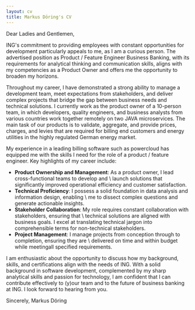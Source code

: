 ```yaml
---
layout: cv
title: Markus Döring's CV
---
```

Dear Ladies and Gentlemen,

ING's commitment to providing employees with constant opportunities for development particularly appeals to me, as I am a curious person. The advertised position as Product / Feature Engineer Business Banking, with its requirements for analytical thinking and communication skills, aligns with my competencies as a Product Owner and offers me the opportunity to broaden my horizons.

Throughout my career, I have demonstrated a strong ability to manage a development team, meet expectations from stakeholders, and deliver complex projects that bridge the gap between business needs and technical solutions. I currently work as the product owner of a 10-person team, in which developers, quality engineers, and business analysts from various countries work together remotely on two JAVA microservices. The main task of our products is to validate, aggregate, and provide prices, charges, and levies that are required for billing end customers and energy utilities in the highly regulated German energy market.

My experience in a leading billing software such as powercloud has equipped me with the skills I need for the role of a product / feature engineer. Key highlights of my career include:

- **Product Ownership and Management**: As a product owner, I lead cross-functional teams to develop and \\
  launch solutions that significantly improved operational efficiency and customer satisfaction.
- **Technical Proficiency**: I possess a solid foundation in data analysis and information design, enabling \\
  me to dissect complex questions and generate actionable insights.
- **Stakeholder Collaboration**: My role requires constant collaboration with stakeholders, ensuring that \\
  technical solutions are aligned with business goals. I excel at translating technical jargon into
  comprehensible terms for non-technical stakeholders.
- **Project Management**: I manage projects from conception through to completion, ensuring they are \\
  delivered on time and within budget while meetingall specified requirements.

I am enthusiastic about the opportunity to discuss how my background, skills, and certifications align with the needs of ING. With a solid background in software development, complemented by my sharp analytical skills and passion for technology, I am confident that I can contribute effectively to (y)our team and to the future of business banking at ING. I look forward to hearing from you.

Sincerely,
Markus Döring

<!--
### Last updated: 2024/03
-->
